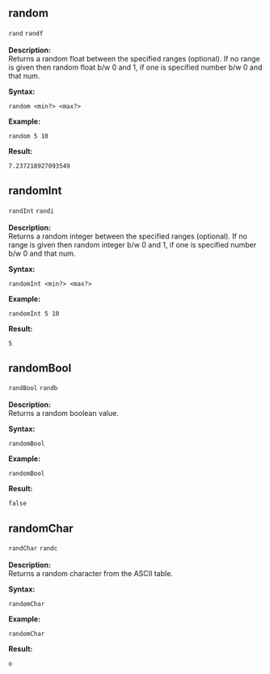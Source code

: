 ## random
`rand` `randf`<br/><br/>
**Description:** <br/>Returns a random float between the specified ranges (optional). If no range is given then random float b/w 0 and 1, if one is specified number b/w 0 and that num.<br/>

**Syntax:**<br/>

`random <min?> <max?>`<br/>


**Example:**<br/>

```asrc
random 5 10
```

**Result:**<br/>

```asrc
7.237218927093549
```

## randomInt
`randInt` `randi`<br/><br/>
**Description:** <br/>Returns a random integer between the specified ranges (optional). If no range is given then random integer b/w 0 and 1, if one is specified number b/w 0 and that num.<br/>

**Syntax:**<br/>

`randomInt <min?> <max?>`<br/>


**Example:**<br/>

```asrc
randomInt 5 10
```

**Result:**<br/>

```asrc
5
```

## randomBool
`randBool` `randb`<br/><br/>
**Description:** <br/>Returns a random boolean value.<br/>

**Syntax:**<br/>

`randomBool`<br/>


**Example:**<br/>

```asrc
randomBool
```

**Result:**<br/>

```asrc
false
```

## randomChar
`randChar` `randc`<br/><br/>
**Description:** <br/>Returns a random character from the ASCII table.<br/>

**Syntax:**<br/>

`randomChar`<br/>


**Example:**<br/>

```asrc
randomChar
```

**Result:**<br/>

```asrc
o
```

